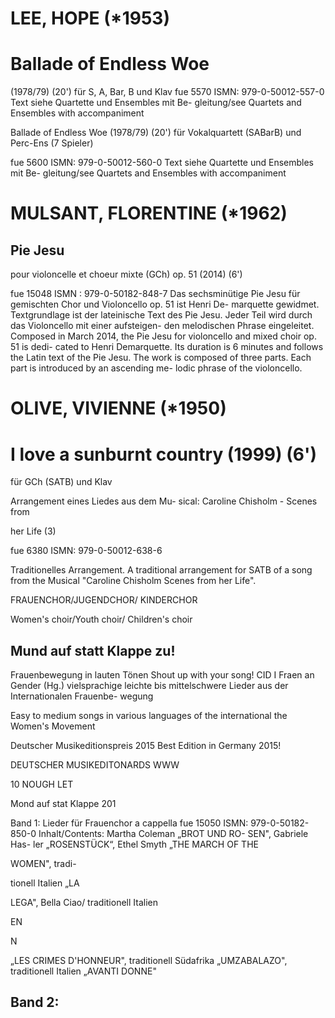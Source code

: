 # LEE, HOPE (*1953)

# Ballade of Endless Woe

(1978/79) (20') für S, A, Bar, B und Klav fue 5570 ISMN: 979-0-50012-557-0 Text siehe Quartette und Ensembles mit Be- gleitung/see Quartets and Ensembles with accompaniment

Ballade of Endless Woe (1978/79) (20') für Vokalquartett (SABarB) und Perc-Ens (7 Spieler)

fue 5600 ISMN: 979-0-50012-560-0 Text siehe Quartette und Ensembles mit Be- gleitung/see Quartets and Ensembles with accompaniment

# MULSANT, FLORENTINE (*1962)

## Pie Jesu

pour violoncelle et choeur mixte (GCh) op. 51 (2014) (6')

fue 15048 ISMN : 979-0-50182-848-7 Das sechsminütige Pie Jesu für gemischten Chor und Violoncello op. 51 ist Henri De- marquette gewidmet. Textgrundlage ist der lateinische Text des Pie Jesu. Jeder Teil wird durch das Violoncello mit einer aufsteigen- den melodischen Phrase eingeleitet. Composed in March 2014, the Pie Jesu for violoncello and mixed choir op. 51 is dedi- cated to Henri Demarquette. Its duration is 6 minutes and follows the Latin text of the Pie Jesu. The work is composed of three parts. Each part is introduced by an ascending me- lodic phrase of the violoncello.

# OLIVE, VIVIENNE (*1950)

# I love a sunburnt country (1999) (6')

für GCh (SATB) und Klav

Arrangement eines Liedes aus dem Mu- sical: Caroline Chisholm - Scenes from

her Life (3)

fue 6380 ISMN: 979-0-50012-638-6

Traditionelles Arrangement. A traditional arrangement for SATB of a song from the Musical "Caroline Chisholm Scenes from her Life".

FRAUENCHOR/JUGENDCHOR/ KINDERCHOR

Women's choir/Youth choir/ Children's choir

## Mund auf statt Klappe zu!

Frauenbewegung in lauten Tönen Shout up with your song! CID I Fraen an Gender (Hg.) vielsprachige leichte bis mittelschwere Lieder aus der Internationalen Frauenbe- wegung

Easy to medium songs in various languages of the international the Women's Movement

Deutscher Musikeditionspreis 2015 Best Edition in Germany 2015!

DEUTSCHER MUSIKEDITONARDS WWW

10 NOUGH LET

Mond auf stat Klappe 201

Band 1: Lieder für Frauenchor a cappella fue 15050 ISMN: 979-0-50182-850-0 Inhalt/Contents: Martha Coleman „BROT UND RO- SEN", Gabriele Has- ler „ROSENSTÜCK“, Ethel Smyth „THE MARCH OF THE

WOMEN", tradi-

tionell Italien „LA

LEGA", Bella Ciao/ traditionell Italien

EN

N

„LES CRIMES D'HONNEUR", traditionell Südafrika „UMZABALAZO", traditionell Italien „AVANTI DONNE"

## Band 2: